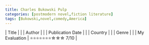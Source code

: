 ```yaml
---
title: Charles Bukowski Pulp
categories: [postmodern novel,fiction literature]
tags: [Bukowski,novel,comedy,America]
---
```


| Title |  |
| Author |  |
| Publication Date |   |
| Country |  |
| Genre |   |
| My Evaluation | ⭐⭐⭐⭐⭐⭐⭐☆☆☆ 7/10  |
        